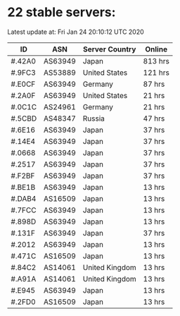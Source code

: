 # 22 stable servers:

Latest update at: Fri Jan 24 20:10:12 UTC 2020

| ID | ASN | Server Country | Online |
| -- | --- | -------------- | ------ |
| #.42A0 | AS63949 | Japan | 813 hrs |
| #.9FC3 | AS53889 | United States | 121 hrs |
| #.E0CF | AS63949 | Germany | 87 hrs |
| #.2A0F | AS63949 | United States | 21 hrs |
| #.0C1C | AS24961 | Germany | 21 hrs |
| #.5CBD | AS48347 | Russia | 47 hrs |
| #.6E16 | AS63949 | Japan | 37 hrs |
| #.14E4 | AS63949 | Japan | 37 hrs |
| #.0668 | AS63949 | Japan | 37 hrs |
| #.2517 | AS63949 | Japan | 37 hrs |
| #.F2BF | AS63949 | Japan | 37 hrs |
| #.BE1B | AS63949 | Japan | 13 hrs |
| #.DAB4 | AS16509 | Japan | 13 hrs |
| #.7FCC | AS63949 | Japan | 13 hrs |
| #.898D | AS63949 | Japan | 13 hrs |
| #.131F | AS63949 | Japan | 37 hrs |
| #.2012 | AS63949 | Japan | 13 hrs |
| #.471C | AS16509 | Japan | 13 hrs |
| #.84C2 | AS14061 | United Kingdom | 13 hrs |
| #.A91A | AS14061 | United Kingdom | 13 hrs |
| #.E945 | AS63949 | Japan | 13 hrs |
| #.2FD0 | AS16509 | Japan | 13 hrs |

